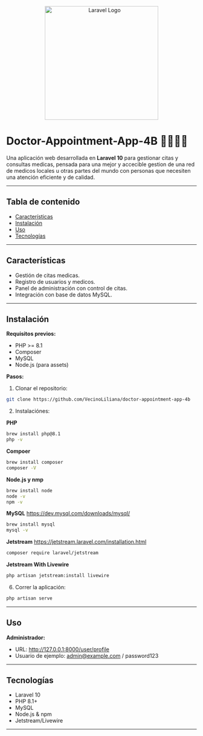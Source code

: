<p align="center">
  <a href="https://laravel.com" target="_blank">
    <img src="https://raw.githubusercontent.com/laravel/art/master/logo-lockup/5%20SVG/2%20CMYK/1%20Full%20Color/laravel-logolockup-cmyk-red.svg" width="300" alt="Laravel Logo">
  </a>
</p>

# Doctor-Appointment-App-4B 🏥👩🏻‍⚕
Una aplicación web desarrollada en **Laravel 10** para gestionar citas y consultas medicas, pensada para una mejor y accecible gestion de una red de medicos locales u otras partes del mundo con personas que necesiten una atención eficiente y de calidad.

---

## Tabla de contenido
- [Características](#características)
- [Instalación](#instalación)
- [Uso](#uso)
- [Tecnologías](#tecnologías)

---

## Características
- Gestión de citas medicas.
- Registro de usuarios y medicos.
- Panel de administración con control de citas.
- Integración con base de datos MySQL.

---

## Instalación

**Requisitos previos:**
- PHP >= 8.1
- Composer
- MySQL
- Node.js (para assets)

**Pasos:**
1. Clonar el repositorio:
```bash
git clone https://github.com/VecinoLiliana/doctor-appointment-app-4b
```
2. Instalaciónes:
   
**PHP**
```bash
brew install php@8.1
php -v
```
**Compoer**
```bash
brew install composer
composer -V

```
**Node.js y nmp**
```bash
brew install node
node -v
npm -v
```
**MySQL**
https://dev.mysql.com/downloads/mysql/

```bash
brew install mysql
mysql -v
```
**Jetstream**
https://jetstream.laravel.com/installation.html

```bash
composer require laravel/jetstream
```
**Jetstream With Livewire**
```bash
php artisan jetstream:install livewire
```
6. Correr la aplicación:
```bash
php artisan serve
```
---

## Uso

**Administrador:**
- URL: http://127.0.0.1:8000/user/profile
- Usuario de ejemplo: admin@example.com / password123
  
---

## Tecnologías

- Laravel 10
- PHP 8.1+
- MySQL
- Node.js & npm
- Jetstream/Livewire

---
